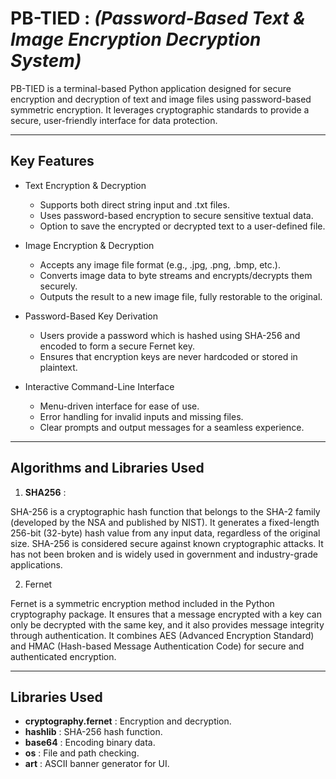 # PB-TIED : *(Password-Based Text & Image Encryption Decryption System)*
PB-TIED is a terminal-based Python application designed for secure encryption and decryption of text and image files using password-based symmetric encryption. It leverages cryptographic standards to provide a secure, user-friendly interface for data protection.

**************************************

## Key Features
* Text Encryption & Decryption
    * Supports both direct string input and .txt files.
    * Uses password-based encryption to secure sensitive textual data.
    * Option to save the encrypted or decrypted text to a user-defined file.

* Image Encryption & Decryption
    * Accepts any image file format (e.g., .jpg, .png, .bmp, etc.).
    * Converts image data to byte streams and encrypts/decrypts them securely.
    * Outputs the result to a new image file, fully restorable to the original.

* Password-Based Key Derivation
    * Users provide a password which is hashed using SHA-256 and encoded to form a secure Fernet key.
    * Ensures that encryption keys are never hardcoded or stored in plaintext.

* Interactive Command-Line Interface
    * Menu-driven interface for ease of use.
    * Error handling for invalid inputs and missing files.
    * Clear prompts and output messages for a seamless experience.

**************************************

## Algorithms and Libraries Used

1. **SHA256** :

SHA-256 is a cryptographic hash function that belongs to the SHA-2 family (developed by the NSA and published by NIST). It generates a fixed-length 256-bit (32-byte) hash value from any input data, regardless of the original size. SHA-256 is considered secure against known cryptographic attacks. It has not been broken and is widely used in government and industry-grade applications.

2. Fernet

Fernet is a symmetric encryption method included in the Python cryptography package. It ensures that a message encrypted with a key can only be decrypted with the same key, and it also provides message integrity through authentication. It combines AES (Advanced Encryption Standard) and HMAC (Hash-based Message Authentication Code) for secure and authenticated encryption. 


**************************************

## Libraries Used
   * **cryptography.fernet** : Encryption and decryption.
   * **hashlib** : SHA-256 hash function.
   * **base64** : Encoding binary data.
   * **os** : File and path checking.
   * **art** : ASCII banner generator for UI.
